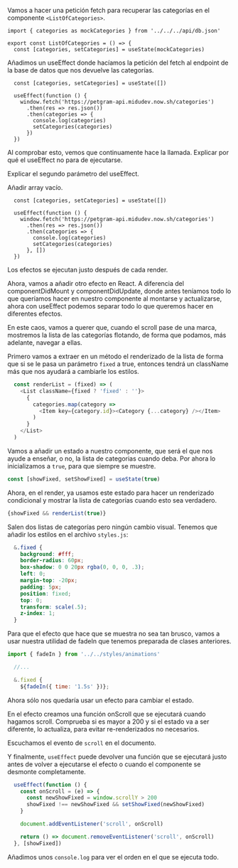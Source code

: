 Vamos a hacer una petición fetch para recuperar las categorías en el componente `<ListOfCategories>`.

```
import { categories as mockCategories } from '../../../api/db.json'

export const ListOfCategories = () => {
  const [categories, setCategories] = useState(mockCategories)
```

Añadimos un useEffect donde hacíamos la petición del fetch al endpoint de la base de datos que nos devuelve las categorías.

```
  const [categories, setCategories] = useState([])

  useEffect(function () {
    window.fetch('https://petgram-api.midudev.now.sh/categories')
      .then(res => res.json())
      .then(categories => {
        console.log(categories)
        setCategories(categories)
      })
  })
```

Al comprobar esto, vemos que continuamente hace la llamada. Explicar por qué el useEffect no para de ejecutarse.

Explicar el segundo parámetro del useEffect.

Añadir array vacío.

```
  const [categories, setCategories] = useState([])

  useEffect(function () {
    window.fetch('https://petgram-api.midudev.now.sh/categories')
      .then(res => res.json())
      .then(categories => {
        console.log(categories)
        setCategories(categories)
      }, [])
  })
```

Los efectos se ejecutan justo después de cada render.

Ahora, vamos a añadir otro efecto en React. A diferencia del componentDidMount y componentDidUpdate, donde antes teníamos todo lo que queríamos hacer en nuestro componente al montarse y actualizarse, ahora con useEffect podemos separar todo lo que queremos hacer en diferentes efectos.

En este caos, vamos a querer que, cuando el scroll pase de una marca, mostremos la lista de las categorías flotando, de forma que podamos, más adelante, navegar a ellas.

Primero vamos a extraer en un método el renderizado de la lista de forma que si se le pasa un parámetro `fixed` a true, entonces tendrá un className más que nos ayudará a cambiarle los estilos.

```js
  const renderList = (fixed) => (
    <List className={fixed ? 'fixed' : ''}>
      {
        categories.map(category =>
          <Item key={category.id}><Category {...category} /></Item>
        )
      }
    </List>
  )
```

Vamos a añadir un estado a nuestro componente, que será el que nos ayude a enseñar, o no, la lista de categorias cuando deba. Por ahora lo inicializamos a `true`, para que siempre se muestre.

```javascript
const [showFixed, setShowFixed] = useState(true)
```

Ahora, en el render, ya usamos este estado para hacer un renderizado condicional y mostrar la lista de categorías cuando esto sea verdadero.

```js
{showFixed && renderList(true)}
```

Salen dos listas de categorías pero ningún cambio visual. Tenemos que añadir los estilos en el archivo `styles.js`:

```css
  &.fixed {
    background: #fff;
    border-radius: 60px;
    box-shadow: 0 0 20px rgba(0, 0, 0, .3);
    left: 0;
    margin-top: -20px;
    padding: 5px;
    position: fixed;
    top: 0;
    transform: scale(.5);
    z-index: 1;
  }
```

Para que el efecto que hace que se muestra no sea tan brusco, vamos a usar nuestra utilidad de fadeIn que tenemos preparada de clases anteriores.

```javascript
import { fadeIn } from '../../styles/animations'

  //...

  &.fixed {
    ${fadeIn({ time: '1.5s' })};
```

Ahora sólo nos quedaría usar un efecto para cambiar el estado.

En el efecto creamos una función onScroll que se ejecutará cuando hagamos scroll. Comprueba si es mayor a 200 y si el estado va a ser diferente, lo actualiza, para evitar re-renderizados no necesarios.

Escuchamos el evento de `scroll` en el documento.

Y finalmente, `useEffect` puede devolver una función que se ejecutará justo antes de volver a ejecutarse el efecto o cuando el componente se desmonte completamente.

```js
  useEffect(function () {
    const onScroll = (e) => {
      const newShowFixed = window.scrollY > 200
      showFixed !== newShowFixed && setShowFixed(newShowFixed)
    }

    document.addEventListener('scroll', onScroll)

    return () => document.removeEventListener('scroll', onScroll)
  }, [showFixed])
```

Añadimos unos `console.log` para ver el orden en el que se ejecuta todo.

